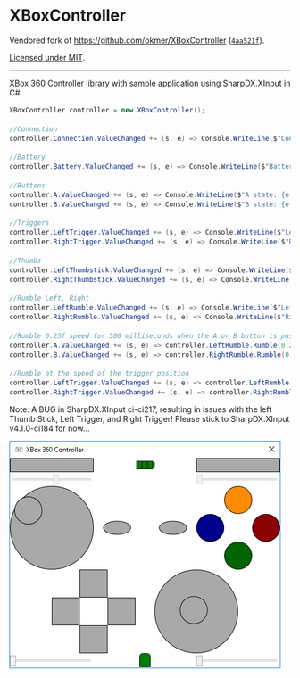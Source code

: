 # XBoxController

Vendored fork of https://github.com/okmer/XBoxController ([`4aa521f`](https://github.com/okmer/XBoxController/tree/4aa521fb22d213e03bfdfb4cc0eabc897d6161b4)).

[Licensed under MIT](License).

---

XBox 360 Controller library with sample application using SharpDX.XInput in C#.

```csharp
XBoxController controller = new XBoxController();

//Connection
controller.Connection.ValueChanged += (s, e) => Console.WriteLine($"Connection state: {e.Value}");

//Battery
controller.Battery.ValueChanged += (s, e) => Console.WriteLine($"Battery level: {e.Value}");

//Buttons
controller.A.ValueChanged += (s, e) => Console.WriteLine($"A state: {e.Value}");
controller.B.ValueChanged += (s, e) => Console.WriteLine($"B state: {e.Value}");

//Triggers
controller.LeftTrigger.ValueChanged += (s, e) => Console.WriteLine($"Left trigger position: {e.Value}");
controller.RightTrigger.ValueChanged += (s, e) => Console.WriteLine($"Right trigger position: {e.Value}");

//Thumbs
controller.LeftThumbstick.ValueChanged += (s, e) => Console.WriteLine($"Left thumb X: {e.Value.X}, Y: {e.Value.Y}");
controller.RightThumbstick.ValueChanged += (s, e) => Console.WriteLine($"Right thumb X: {e.Value.X}, Y: {e.Value.Y}");

//Rumble Left, Right
controller.LeftRumble.ValueChanged += (s, e) => Console.WriteLine($"Left rumble speed: {e.Value}");
controller.RightRumble.ValueChanged += (s, e) => Console.WriteLine($"Right rumble speed: {e.Value}");

//Rumble 0.25f speed for 500 milliseconds when the A or B button is pushed
controller.A.ValueChanged += (s, e) => controller.LeftRumble.Rumble(0.25f, 500);
controller.B.ValueChanged += (s, e) => controller.RightRumble.Rumble(0.25f, 500);

//Rumble at the speed of the trigger position
controller.LeftTrigger.ValueChanged += (s, e) => controller.LeftRumble.Rumble(e.Value);
controller.RightTrigger.ValueChanged += (s, e) => controller.RightRumble.Rumble(e.Value);

```

Note: A BUG in SharpDX.XInput ci-ci217, resulting in issues with the  left Thumb Stick, Left Trigger, and Right Trigger! Please stick to SharpDX.XInput v4.1.0-ci184 for now...

![Sample Application Screenshot](https://github.com/okmer/XBoxController/blob/master/SampleApplicationScreenshot.png)
